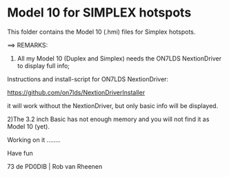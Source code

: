 # Model 10 for SIMPLEX hotspots

This folder contains the Model 10 (.hmi) files for Simplex hotspots.

==> REMARKS:

1) All my Model 10 (Duplex and Simplex) needs the ON7LDS NextionDriver to display full info;

Instructions and install-script for ON7LDS NextionDriver:

https://github.com/on7lds/NextionDriverInstaller

it will work without the NextionDriver, but only basic info will be displayed.

2)The 3.2 inch Basic has not enough memory and you will not find it as Model 10 (yet).

Working on it ........

Have fun

73 de PD0DIB | Rob van Rheenen
